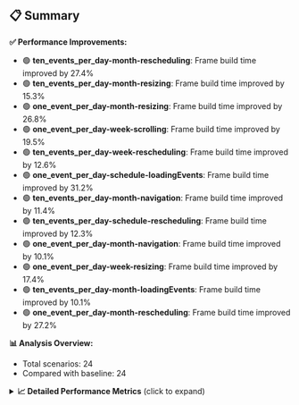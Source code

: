 ## 📋 Summary

**✅ Performance Improvements:**
- 🟢 **ten_events_per_day-month-rescheduling**: Frame build time improved by 27.4%
- 🟢 **ten_events_per_day-month-resizing**: Frame build time improved by 15.3%
- 🟢 **one_event_per_day-month-resizing**: Frame build time improved by 26.8%
- 🟢 **one_event_per_day-week-scrolling**: Frame build time improved by 19.5%
- 🟢 **ten_events_per_day-week-rescheduling**: Frame build time improved by 12.6%
- 🟢 **one_event_per_day-schedule-loadingEvents**: Frame build time improved by 31.2%
- 🟢 **ten_events_per_day-month-navigation**: Frame build time improved by 11.4%
- 🟢 **ten_events_per_day-schedule-rescheduling**: Frame build time improved by 12.3%
- 🟢 **one_event_per_day-month-navigation**: Frame build time improved by 10.1%
- 🟢 **one_event_per_day-week-resizing**: Frame build time improved by 17.4%
- 🟢 **ten_events_per_day-month-loadingEvents**: Frame build time improved by 10.1%
- 🟢 **one_event_per_day-month-rescheduling**: Frame build time improved by 27.2%

**📊 Analysis Overview:**
- Total scenarios: 24
- Compared with baseline: 24

<details>
<summary><strong>📈 Detailed Performance Metrics</strong> (click to expand)</summary>

#### one_event_per_day-month-loadingEvents

| Metric | Current | Baseline | Change | Status |
|--------|---------|----------|--------|--------|
| Average Frame Build Time Millis | 4.10ms | 4.41ms | -0.30ms (-6.9%) | 🟢 |
| Worst Frame Build Time Millis | 8.07ms | 8.64ms | -0.57ms (-6.6%) | 🟢 |
| Missed Frame Build Budget Count | 0.0 | 0.0 | +0 (+0.0%) | 🟡 |
| Average Frame Rasterizer Time Millis | 2.71ms | 1.96ms | +0.76ms (+38.5%) | 🔴 |
| Missed Frame Rasterizer Budget Count | 0.0 | 0.0 | +0 (+0.0%) | 🟡 |
| New Gen Gc Count | 0.0 | 0.0 | +0 (+0.0%) | 🟡 |
| Old Gen Gc Count | 1.0 | 1.0 | +0 (+0.0%) | 🟡 |

#### one_event_per_day-month-navigation

| Metric | Current | Baseline | Change | Status |
|--------|---------|----------|--------|--------|
| Average Frame Build Time Millis | 4.81ms | 5.35ms | -0.54ms (-10.1%) | 🟢 |
| Worst Frame Build Time Millis | 18.81ms | 19.00ms | -0.19ms (-1.0%) | 🟡 |
| Missed Frame Build Budget Count | 1.0 | 2.0 | -1 (-50.0%) | 🟢 |
| Average Frame Rasterizer Time Millis | 3.91ms | 4.18ms | -0.27ms (-6.5%) | 🟢 |
| Missed Frame Rasterizer Budget Count | 0.25 | 0.25 | +0 (+0.0%) | 🟡 |
| New Gen Gc Count | 5.5 | 5.0 | +0 (+10.0%) | 🟠 |
| Old Gen Gc Count | 3.5 | 3.0 | +0 (+16.7%) | 🔴 |

#### one_event_per_day-month-rescheduling

| Metric | Current | Baseline | Change | Status |
|--------|---------|----------|--------|--------|
| Average Frame Build Time Millis | 0.64ms | 0.88ms | -0.24ms (-27.2%) | 🟢 |
| Worst Frame Build Time Millis | 5.17ms | 7.37ms | -2.19ms (-29.8%) | 🟢 |
| Missed Frame Build Budget Count | 0.0 | 0.0 | +0 (+0.0%) | 🟡 |
| Average Frame Rasterizer Time Millis | 2.70ms | 3.60ms | -0.91ms (-25.1%) | 🟢 |
| Missed Frame Rasterizer Budget Count | 0.25 | 0.75 | -0 (-66.7%) | 🟢 |
| New Gen Gc Count | 4.0 | 3.5 | +0 (+14.3%) | 🔴 |
| Old Gen Gc Count | 2.5 | 3.0 | -0 (-16.7%) | 🟢 |

#### one_event_per_day-month-resizing

| Metric | Current | Baseline | Change | Status |
|--------|---------|----------|--------|--------|
| Average Frame Build Time Millis | 0.49ms | 0.67ms | -0.18ms (-26.8%) | 🟢 |
| Worst Frame Build Time Millis | 3.19ms | 5.60ms | -2.41ms (-43.0%) | 🟢 |
| Missed Frame Build Budget Count | 0.0 | 0.0 | +0 (+0.0%) | 🟡 |
| Average Frame Rasterizer Time Millis | 2.60ms | 3.68ms | -1.08ms (-29.4%) | 🟢 |
| Missed Frame Rasterizer Budget Count | 0.0 | 0.0 | +0 (+0.0%) | 🟡 |
| New Gen Gc Count | 1.5 | 1.0 | +0 (+50.0%) | 🔴 |
| Old Gen Gc Count | 2.0 | 1.5 | +0 (+33.3%) | 🔴 |

#### one_event_per_day-schedule-loadingEvents

| Metric | Current | Baseline | Change | Status |
|--------|---------|----------|--------|--------|
| Average Frame Build Time Millis | 9.16ms | 13.31ms | -4.16ms (-31.2%) | 🟢 |
| Worst Frame Build Time Millis | 26.20ms | 38.77ms | -12.57ms (-32.4%) | 🟢 |
| Missed Frame Build Budget Count | 1.0 | 1.0 | +0 (+0.0%) | 🟡 |
| Average Frame Rasterizer Time Millis | 2.67ms | 2.83ms | -0.16ms (-5.5%) | 🟢 |
| Missed Frame Rasterizer Budget Count | 0.0 | 0.0 | +0 (+0.0%) | 🟡 |
| New Gen Gc Count | 1.0 | 2.0 | -1 (-50.0%) | 🟢 |
| Old Gen Gc Count | 2.0 | 2.0 | +0 (+0.0%) | 🟡 |

#### one_event_per_day-schedule-navigation

| Metric | Current | Baseline | Change | Status |
|--------|---------|----------|--------|--------|
| Average Frame Build Time Millis | 7.01ms | 6.91ms | +0.10ms (+1.4%) | 🟠 |
| Worst Frame Build Time Millis | 15.73ms | 13.78ms | +1.95ms (+14.1%) | 🔴 |
| Missed Frame Build Budget Count | 0.5 | 0.25 | +0 (+100.0%) | 🔴 |
| Average Frame Rasterizer Time Millis | 3.50ms | 3.58ms | -0.09ms (-2.4%) | 🟡 |
| Missed Frame Rasterizer Budget Count | 0.0 | 0.0 | +0 (+0.0%) | 🟡 |
| New Gen Gc Count | 6.0 | 6.0 | +0 (+0.0%) | 🟡 |
| Old Gen Gc Count | 2.0 | 2.0 | +0 (+0.0%) | 🟡 |

#### one_event_per_day-schedule-rescheduling

| Metric | Current | Baseline | Change | Status |
|--------|---------|----------|--------|--------|
| Average Frame Build Time Millis | 1.99ms | 1.94ms | +0.05ms (+2.5%) | 🟠 |
| Worst Frame Build Time Millis | 28.56ms | 24.34ms | +4.23ms (+17.4%) | 🔴 |
| Missed Frame Build Budget Count | 1.5 | 1.5 | +0 (+0.0%) | 🟡 |
| Average Frame Rasterizer Time Millis | 3.15ms | 3.58ms | -0.43ms (-12.0%) | 🟢 |
| Missed Frame Rasterizer Budget Count | 1.0 | 0.0 | +1 (+0.0%) | 🟡 |
| New Gen Gc Count | 9.0 | 10.0 | -1 (-10.0%) | 🟢 |
| Old Gen Gc Count | 4.0 | 4.0 | +0 (+0.0%) | 🟡 |

#### one_event_per_day-week-loadingEvents

| Metric | Current | Baseline | Change | Status |
|--------|---------|----------|--------|--------|
| Average Frame Build Time Millis | 1.29ms | 1.33ms | -0.03ms (-2.6%) | 🟡 |
| Worst Frame Build Time Millis | 2.43ms | 2.51ms | -0.07ms (-3.0%) | 🟡 |
| Missed Frame Build Budget Count | 0.0 | 0.0 | +0 (+0.0%) | 🟡 |
| Average Frame Rasterizer Time Millis | 2.18ms | 2.70ms | -0.52ms (-19.2%) | 🟢 |
| Missed Frame Rasterizer Budget Count | 0.0 | 0.0 | +0 (+0.0%) | 🟡 |
| New Gen Gc Count | 0.0 | 0.0 | +0 (+0.0%) | 🟡 |
| Old Gen Gc Count | 0.5 | 0.5 | +0 (+0.0%) | 🟡 |

#### one_event_per_day-week-navigation

| Metric | Current | Baseline | Change | Status |
|--------|---------|----------|--------|--------|
| Average Frame Build Time Millis | 2.99ms | 3.29ms | -0.29ms (-9.0%) | 🟢 |
| Worst Frame Build Time Millis | 9.84ms | 11.73ms | -1.88ms (-16.0%) | 🟢 |
| Missed Frame Build Budget Count | 0.0 | 0.0 | +0 (+0.0%) | 🟡 |
| Average Frame Rasterizer Time Millis | 3.51ms | 3.87ms | -0.36ms (-9.3%) | 🟢 |
| Missed Frame Rasterizer Budget Count | 0.25 | 0.25 | +0 (+0.0%) | 🟡 |
| New Gen Gc Count | 6.0 | 5.0 | +1 (+20.0%) | 🔴 |
| Old Gen Gc Count | 4.0 | 4.0 | +0 (+0.0%) | 🟡 |

#### one_event_per_day-week-rescheduling

| Metric | Current | Baseline | Change | Status |
|--------|---------|----------|--------|--------|
| Average Frame Build Time Millis | 0.67ms | 0.71ms | -0.04ms (-5.9%) | 🟢 |
| Worst Frame Build Time Millis | 3.51ms | 4.07ms | -0.57ms (-13.9%) | 🟢 |
| Missed Frame Build Budget Count | 0.0 | 0.0 | +0 (+0.0%) | 🟡 |
| Average Frame Rasterizer Time Millis | 3.15ms | 3.55ms | -0.41ms (-11.4%) | 🟢 |
| Missed Frame Rasterizer Budget Count | 0.75 | 0.25 | +0 (+200.0%) | 🔴 |
| New Gen Gc Count | 4.0 | 4.0 | +0 (+0.0%) | 🟡 |
| Old Gen Gc Count | 2.5 | 2.0 | +0 (+25.0%) | 🔴 |

#### one_event_per_day-week-resizing

| Metric | Current | Baseline | Change | Status |
|--------|---------|----------|--------|--------|
| Average Frame Build Time Millis | 0.59ms | 0.71ms | -0.12ms (-17.4%) | 🟢 |
| Worst Frame Build Time Millis | 2.01ms | 3.60ms | -1.59ms (-44.2%) | 🟢 |
| Missed Frame Build Budget Count | 0.0 | 0.0 | +0 (+0.0%) | 🟡 |
| Average Frame Rasterizer Time Millis | 3.71ms | 4.30ms | -0.59ms (-13.6%) | 🟢 |
| Missed Frame Rasterizer Budget Count | 0.0 | 0.0 | +0 (+0.0%) | 🟡 |
| New Gen Gc Count | 2.0 | 2.0 | +0 (+0.0%) | 🟡 |
| Old Gen Gc Count | 2.0 | 2.0 | +0 (+0.0%) | 🟡 |

#### one_event_per_day-week-scrolling

| Metric | Current | Baseline | Change | Status |
|--------|---------|----------|--------|--------|
| Average Frame Build Time Millis | 1.69ms | 2.10ms | -0.41ms (-19.5%) | 🟢 |
| Worst Frame Build Time Millis | 2.96ms | 4.33ms | -1.37ms (-31.7%) | 🟢 |
| Missed Frame Build Budget Count | 0.0 | 0.0 | +0 (+0.0%) | 🟡 |
| Average Frame Rasterizer Time Millis | 3.73ms | 4.38ms | -0.66ms (-15.0%) | 🟢 |
| Missed Frame Rasterizer Budget Count | 0.25 | 0.25 | +0 (+0.0%) | 🟡 |
| New Gen Gc Count | 5.5 | 6.0 | -0 (-8.3%) | 🟢 |
| Old Gen Gc Count | 2.0 | 3.0 | -1 (-33.3%) | 🟢 |

#### ten_events_per_day-month-loadingEvents

| Metric | Current | Baseline | Change | Status |
|--------|---------|----------|--------|--------|
| Average Frame Build Time Millis | 9.87ms | 10.98ms | -1.11ms (-10.1%) | 🟢 |
| Worst Frame Build Time Millis | 29.35ms | 31.82ms | -2.47ms (-7.8%) | 🟢 |
| Missed Frame Build Budget Count | 7.25 | 8.0 | -1 (-9.4%) | 🟢 |
| Average Frame Rasterizer Time Millis | 5.01ms | 5.24ms | -0.23ms (-4.5%) | 🟡 |
| Missed Frame Rasterizer Budget Count | 0.0 | 0.0 | +0 (+0.0%) | 🟡 |
| New Gen Gc Count | 10.5 | 10.0 | +0 (+5.0%) | 🟠 |
| Old Gen Gc Count | 7.0 | 7.5 | -0 (-6.7%) | 🟢 |

#### ten_events_per_day-month-navigation

| Metric | Current | Baseline | Change | Status |
|--------|---------|----------|--------|--------|
| Average Frame Build Time Millis | 11.68ms | 13.19ms | -1.50ms (-11.4%) | 🟢 |
| Worst Frame Build Time Millis | 53.08ms | 43.81ms | +9.27ms (+21.2%) | 🔴 |
| Missed Frame Build Budget Count | 2.0 | 4.0 | -2 (-50.0%) | 🟢 |
| Average Frame Rasterizer Time Millis | 4.71ms | 5.24ms | -0.53ms (-10.1%) | 🟢 |
| Missed Frame Rasterizer Budget Count | 0.0 | 0.0 | +0 (+0.0%) | 🟡 |
| New Gen Gc Count | 9.0 | 10.0 | -1 (-10.0%) | 🟢 |
| Old Gen Gc Count | 4.5 | 6.0 | -2 (-25.0%) | 🟢 |

#### ten_events_per_day-month-rescheduling

| Metric | Current | Baseline | Change | Status |
|--------|---------|----------|--------|--------|
| Average Frame Build Time Millis | 1.42ms | 1.95ms | -0.53ms (-27.4%) | 🟢 |
| Worst Frame Build Time Millis | 13.71ms | 15.71ms | -2.00ms (-12.7%) | 🟢 |
| Missed Frame Build Budget Count | 0.0 | 0.5 | -0 (-100.0%) | 🟢 |
| Average Frame Rasterizer Time Millis | 4.09ms | 6.56ms | -2.47ms (-37.7%) | 🟢 |
| Missed Frame Rasterizer Budget Count | 0.0 | 5.25 | -5 (-100.0%) | 🟢 |
| New Gen Gc Count | 6.0 | 6.0 | +0 (+0.0%) | 🟡 |
| Old Gen Gc Count | 1.5 | 3.5 | -2 (-57.1%) | 🟢 |

#### ten_events_per_day-month-resizing

| Metric | Current | Baseline | Change | Status |
|--------|---------|----------|--------|--------|
| Average Frame Build Time Millis | 1.71ms | 2.02ms | -0.31ms (-15.3%) | 🟢 |
| Worst Frame Build Time Millis | 14.84ms | 18.44ms | -3.59ms (-19.5%) | 🟢 |
| Missed Frame Build Budget Count | 0.5 | 0.75 | -0 (-33.3%) | 🟢 |
| Average Frame Rasterizer Time Millis | 6.67ms | 6.69ms | -0.02ms (-0.3%) | 🟡 |
| Missed Frame Rasterizer Budget Count | 1.5 | 0.5 | +1 (+200.0%) | 🔴 |
| New Gen Gc Count | 2.0 | 2.0 | +0 (+0.0%) | 🟡 |
| Old Gen Gc Count | 2.5 | 2.0 | +0 (+25.0%) | 🔴 |

#### ten_events_per_day-schedule-loadingEvents

| Metric | Current | Baseline | Change | Status |
|--------|---------|----------|--------|--------|
| Average Frame Build Time Millis | 5.85ms | 5.74ms | +0.11ms (+2.0%) | 🟠 |
| Worst Frame Build Time Millis | 27.39ms | 27.39ms | -0.00ms (-0.0%) | 🟡 |
| Missed Frame Build Budget Count | 4.5 | 4.0 | +0 (+12.5%) | 🔴 |
| Average Frame Rasterizer Time Millis | 3.20ms | 3.64ms | -0.44ms (-12.1%) | 🟢 |
| Missed Frame Rasterizer Budget Count | 0.0 | 0.0 | +0 (+0.0%) | 🟡 |
| New Gen Gc Count | 13.0 | 14.0 | -1 (-7.1%) | 🟢 |
| Old Gen Gc Count | 6.5 | 7.5 | -1 (-13.3%) | 🟢 |

#### ten_events_per_day-schedule-navigation

| Metric | Current | Baseline | Change | Status |
|--------|---------|----------|--------|--------|
| Average Frame Build Time Millis | 22.07ms | 21.41ms | +0.66ms (+3.1%) | 🟠 |
| Worst Frame Build Time Millis | 46.35ms | 42.61ms | +3.75ms (+8.8%) | 🟠 |
| Missed Frame Build Budget Count | 10.25 | 10.5 | -0 (-2.4%) | 🟡 |
| Average Frame Rasterizer Time Millis | 3.04ms | 3.34ms | -0.30ms (-8.9%) | 🟢 |
| Missed Frame Rasterizer Budget Count | 0.0 | 0.0 | +0 (+0.0%) | 🟡 |
| New Gen Gc Count | 19.0 | 20.0 | -1 (-5.0%) | 🟢 |
| Old Gen Gc Count | 10.0 | 10.0 | +0 (+0.0%) | 🟡 |

#### ten_events_per_day-schedule-rescheduling

| Metric | Current | Baseline | Change | Status |
|--------|---------|----------|--------|--------|
| Average Frame Build Time Millis | 0.96ms | 1.10ms | -0.13ms (-12.3%) | 🟢 |
| Worst Frame Build Time Millis | 18.12ms | 23.07ms | -4.95ms (-21.4%) | 🟢 |
| Missed Frame Build Budget Count | 0.5 | 1.5 | -1 (-66.7%) | 🟢 |
| Average Frame Rasterizer Time Millis | 3.37ms | 5.25ms | -1.87ms (-35.7%) | 🟢 |
| Missed Frame Rasterizer Budget Count | 1.0 | 2.0 | -1 (-50.0%) | 🟢 |
| New Gen Gc Count | 6.0 | 6.0 | +0 (+0.0%) | 🟡 |
| Old Gen Gc Count | 4.5 | 5.5 | -1 (-18.2%) | 🟢 |

#### ten_events_per_day-week-loadingEvents

| Metric | Current | Baseline | Change | Status |
|--------|---------|----------|--------|--------|
| Average Frame Build Time Millis | 2.27ms | 2.31ms | -0.04ms (-1.8%) | 🟡 |
| Worst Frame Build Time Millis | 9.29ms | 8.95ms | +0.35ms (+3.9%) | 🟠 |
| Missed Frame Build Budget Count | 0.0 | 0.0 | +0 (+0.0%) | 🟡 |
| Average Frame Rasterizer Time Millis | 3.83ms | 3.92ms | -0.08ms (-2.2%) | 🟡 |
| Missed Frame Rasterizer Budget Count | 0.25 | 0.25 | +0 (+0.0%) | 🟡 |
| New Gen Gc Count | 2.0 | 2.0 | +0 (+0.0%) | 🟡 |
| Old Gen Gc Count | 2.0 | 2.5 | -0 (-20.0%) | 🟢 |

#### ten_events_per_day-week-navigation

| Metric | Current | Baseline | Change | Status |
|--------|---------|----------|--------|--------|
| Average Frame Build Time Millis | 8.61ms | 9.21ms | -0.60ms (-6.6%) | 🟢 |
| Worst Frame Build Time Millis | 37.42ms | 38.38ms | -0.96ms (-2.5%) | 🟡 |
| Missed Frame Build Budget Count | 3.0 | 3.0 | +0 (+0.0%) | 🟡 |
| Average Frame Rasterizer Time Millis | 5.48ms | 5.87ms | -0.39ms (-6.7%) | 🟢 |
| Missed Frame Rasterizer Budget Count | 0.0 | 0.0 | +0 (+0.0%) | 🟡 |
| New Gen Gc Count | 12.0 | 10.0 | +2 (+20.0%) | 🔴 |
| Old Gen Gc Count | 7.0 | 8.0 | -1 (-12.5%) | 🟢 |

#### ten_events_per_day-week-rescheduling

| Metric | Current | Baseline | Change | Status |
|--------|---------|----------|--------|--------|
| Average Frame Build Time Millis | 1.03ms | 1.17ms | -0.15ms (-12.6%) | 🟢 |
| Worst Frame Build Time Millis | 5.96ms | 6.22ms | -0.26ms (-4.2%) | 🟡 |
| Missed Frame Build Budget Count | 0.0 | 0.0 | +0 (+0.0%) | 🟡 |
| Average Frame Rasterizer Time Millis | 5.94ms | 5.91ms | +0.03ms (+0.6%) | 🟠 |
| Missed Frame Rasterizer Budget Count | 6.25 | 3.5 | +3 (+78.6%) | 🔴 |
| New Gen Gc Count | 5.5 | 5.5 | +0 (+0.0%) | 🟡 |
| Old Gen Gc Count | 1.5 | 1.0 | +0 (+50.0%) | 🔴 |

#### ten_events_per_day-week-resizing

| Metric | Current | Baseline | Change | Status |
|--------|---------|----------|--------|--------|
| Average Frame Build Time Millis | 1.15ms | 1.24ms | -0.09ms (-7.3%) | 🟢 |
| Worst Frame Build Time Millis | 5.63ms | 5.96ms | -0.33ms (-5.6%) | 🟢 |
| Missed Frame Build Budget Count | 0.0 | 0.0 | +0 (+0.0%) | 🟡 |
| Average Frame Rasterizer Time Millis | 6.27ms | 7.83ms | -1.56ms (-19.9%) | 🟢 |
| Missed Frame Rasterizer Budget Count | 0.25 | 3.5 | -3 (-92.9%) | 🟢 |
| New Gen Gc Count | 1.5 | 1.0 | +0 (+50.0%) | 🔴 |
| Old Gen Gc Count | 1.5 | 1.5 | +0 (+0.0%) | 🟡 |

#### ten_events_per_day-week-scrolling

| Metric | Current | Baseline | Change | Status |
|--------|---------|----------|--------|--------|
| Average Frame Build Time Millis | 1.58ms | 1.71ms | -0.13ms (-7.8%) | 🟢 |
| Worst Frame Build Time Millis | 2.62ms | 3.24ms | -0.62ms (-19.1%) | 🟢 |
| Missed Frame Build Budget Count | 0.0 | 0.0 | +0 (+0.0%) | 🟡 |
| Average Frame Rasterizer Time Millis | 5.96ms | 6.16ms | -0.21ms (-3.4%) | 🟡 |
| Missed Frame Rasterizer Budget Count | 0.0 | 0.0 | +0 (+0.0%) | 🟡 |
| New Gen Gc Count | 8.0 | 8.0 | +0 (+0.0%) | 🟡 |
| Old Gen Gc Count | 1.5 | 1.5 | +0 (+0.0%) | 🟡 |

</details>

